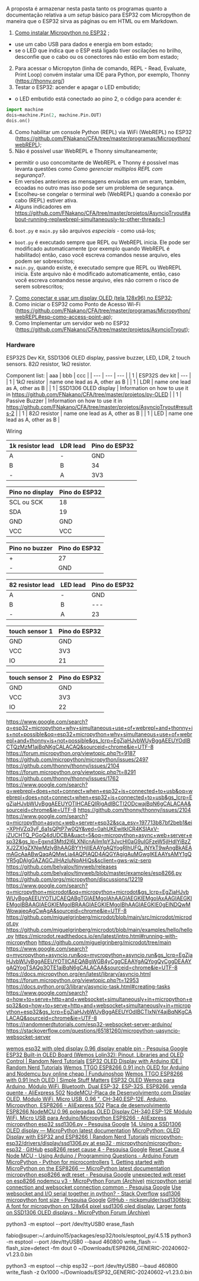 
A proposta é armazenar nesta pasta tanto os programas quanto a documentação relativa a um *setup* básico para ESP32 com Micropython de maneira que o ESP32 sirva as páginas ou em HTML ou em Markdown. 

1. [Como instalar Micropython no ESP32](https://github.com/FNakano/CFA/tree/master/programas/Micropython#como-instalar-micropython-no-esp32s) ;
  - use um cabo USB para dados e energia em bom estado;
  - se o LED que indica que o ESP está ligado tiver oscilações no brilho, desconfie que o cabo ou os conectores não estão em bom estado;
2. Para acessar o Micropyton (linha de comando, REPL - Read, Evaluate, Print Loop) convém instalar uma IDE para Python, por exemplo, Thonny (https://thonny.org/)
3. Testar o ESP32: acender e apagar o LED embutido;
  - o LED embutido está conectado ao pino 2, o código para acender é:
```python
import machine
dois=machine.Pin(2, machine.Pin.OUT)
dois.on()
```
4. Como habilitar um console Python (REPL) via WiFi (WebREPL) no ESP32 (https://github.com/FNakano/CFA/tree/master/programas/Micropython/webREPL);
5. Não é possível usar WebREPL e Thonny simultaneamente;
  - permitir o uso concomitante de WebREPL e Thonny é possível mas levanta questões como *Como gerenciar múltiplos REPL com segurança?*.
  - Em versões anteriores as mensagens enviadas em um eram, também, ecoadas no outro mas isso pode ser um problema de segurança.
  - Escolheu-se congelar o terminal web (WebREPL) quando a conexão por cabo (REPL) estiver ativa.
  - Alguns indicadores em https://github.com/FNakano/CFA/tree/master/projetos/AsyncioTryout#about-running-replwebrepl-simultaneously-to-other-threads-1 
6. `boot.py` e `main.py` são arquivos *especiais* - como usá-los;
  - `boot.py` é executado sempre que REPL ou WebREPL inicia. Ele pode ser modificado automaticamente (por exemplo quando WebREPL é habilitado) então, caso você escreva comandos nesse arquivo, eles podem ser sobrescritos;
  - `main.py`, quando existe, é executado sempre que REPL ou WebREPL inicia. Este arquivo não é modificado automaticamente, então, caso você escreva comandos nesse arquivo, eles não correm o risco de serem sobrescritos;
7. [Como conectar e usar um display OLED (tela 128x96) no ESP32](/projetos/py-OLED);
8. Como iniciar o ESP32 como Ponto de Acesso Wi-Fi (https://github.com/FNakano/CFA/tree/master/programas/Micropython/webREPL#esp-como-access-point-ap);
9. Como Implementar um servidor web no ESP32 (https://github.com/FNakano/CFA/tree/master/projetos/AsyncioTryout);

### Hardware

ESP32S Dev Kit, SSD1306 OLED display, passive buzzer, LED, LDR, 2 touch sensors. $82\Omega$ resistor, $1k\Omega$ resistor.

Component list:
| aaa | bbb | ccc |
| --- | --- | --- |
| 1 | ESP32S dev kit | --- |
| 1 | $1k\Omega$ resistor  | name one lead as A, other as B |
| 1 | LDR  | name one lead as A, other as B |
| 1 | SSD1306 OLED display  | Information on how to use it in https://github.com/FNakano/CFA/tree/master/projetos/py-OLED |
| 1 | Passive Buzzer | Information on how to use it in https://github.com/FNakano/CFA/tree/master/projetos/AsyncioTryout#results-2 |
| 1 | $82\Omega$ resistor  | name one lead as A, other as B |
| 1 | LED  | name one lead as A, other as B |

Wiring

| 1k resistor lead | LDR lead | Pino do ESP32 |
| --- | --- | --- |
| A | - | GND |
| B | B | 34 |
| - | A | 3V3 |

| Pino no display | Pino do ESP32 |
| --- | --- |
| SCL ou SCK | 18 |
| SDA | 19 |
| GND | GND |
| VCC | VCC |

| Pino no buzzer | Pino do ESP32 |
| --- | --- |
| + | 27 |
| - | GND |

| 82 resistor lead | LED lead | Pino do ESP32 |
| --- | --- | --- |
| A | - | GND |
| B | B | --- |
| - | A | 23 |

| touch sensor 1 | Pino do ESP32 |
| --- | --- |
| GND | GND |
| VCC | 3V3 |
| IO | 21 |

| touch sensor 2 | Pino do ESP32 |
| --- | --- |
| GND | GND |
| VCC | 3V3 |
| IO | 22 |

https://www.google.com/search?q=esp32+micropython+why+simultaneous+use+of+webrepl+and+thonny+is+not+possible&oq=esp32+micropython+why+simultaneous+use+of+webrepl+and+thonny+is+not+possible&gs_lcrp=EgZjaHJvbWUyBggAEEUYOdIBCTQzMzM1ajBqNKgCALACAQ&sourceid=chrome&ie=UTF-8
https://forum.micropython.org/viewtopic.php?t=9187
https://github.com/micropython/micropython/issues/2497
https://github.com/thonny/thonny/issues/2104
https://forum.micropython.org/viewtopic.php?t=8291
https://github.com/thonny/thonny/issues/1762
https://www.google.com/search?q=webrepl+does+not+connect+when+esp32+is+connected+to+usb&oq=webrepl+does+not+connect+when+esp32+is+connected+to+usb&gs_lcrp=EgZjaHJvbWUyBggAEEUYOTIHCAEQIRigAdIBCTI2ODcwajBqN6gCALACAA&sourceid=chrome&ie=UTF-8
https://github.com/thonny/thonny/issues/2104
https://www.google.com/search?q=micropython+async+web+server+esp32&sca_esv=197713b87bf2beb1&ei=XPHVZq3yF_6a1sQPtP7w0QY&ved=0ahUKEwitkICR4KSIAxV-jZUCHTQ_PGoQ4dUDCBA&uact=5&oq=micropython+async+web+server+esp32&gs_lp=Egxnd3Mtd2l6LXNlcnAiIm1pY3JvcHl0aG9uIGFzeW5jIHdlYiBzZXJ2ZXIgZXNwMzIyBhAAGBYYHjIIEAAYgAQYogRIhUFQ_jNYkT9wAngBkAEAmAGcAaABwQaqAQMwLja4AQPIAQD4AQGYAgigAuMGwgIKEAAYsAMY1gQYR5gDAIgGAZAGCJIHAzIuNqAHiQs&sclient=gws-wiz-serp
https://github.com/belyalov/tinyweb/releases
https://github.com/belyalov/tinyweb/blob/master/examples/esp8266.py
https://github.com/orgs/micropython/discussions/12219
https://www.google.com/search?q=micropython+microdot&oq=micropython+microdot&gs_lcrp=EgZjaHJvbWUyBggAEEUYOTIJCAEQABgTGIAEMgoIAhAAGIAEGKIEMgoIAxAAGIAEGKIEMgoIBBAAGIAEGKIEMgoIBRAAGIAEGKIEMgoIBhAAGIAEGKIE0gEINDQwMWowajeoAgCwAgA&sourceid=chrome&ie=UTF-8
https://github.com/miguelgrinberg/microdot/blob/main/src/microdot/microdot.py
https://github.com/miguelgrinberg/microdot/blob/main/examples/hello/hello.py
https://microdot.readthedocs.io/en/latest/intro.html#running-with-micropython
https://github.com/miguelgrinberg/microdot/tree/main
https://www.google.com/search?q=mycropython+asyncio.run&oq=mycropython+asyncio.run&gs_lcrp=EgZjaHJvbWUyBggAEEUYOTIICAEQABgWGB4yCggCEAAYgAQYogQyCggDEAAYgAQYogTSAQg3OTE1ajBqN6gCALACAA&sourceid=chrome&ie=UTF-8
https://docs.micropython.org/en/latest/library/asyncio.html
https://forum.micropython.org/viewtopic.php?t=12953
https://docs.python.org/3/library/asyncio-task.html#creating-tasks
https://www.google.com/search?q=how+to+serve+http+and+websocket+simultaneously+in+micropython+esp32&oq=how+to+serve+http+and+websocket+simultaneously+in+micropython+esp32&gs_lcrp=EgZjaHJvbWUyBggAEEUYOdIBCTIxNjY4ajBqNKgCALACAQ&sourceid=chrome&ie=UTF-8
https://randomnerdtutorials.com/esp32-websocket-server-arduino/
https://stackoverflow.com/questions/65181260/micropython-uasyncio-websocket-server


[wemos esp32 with oled display 0.96 display enable pin - Pesquisa Google](https://www.google.com/search?q=wemos+esp32+with+oled+display+0.96+display+enable+pin&sca_esv=aaaa9a10aaa1b9d1&ei=BAvWZtDgBtvK1sQPp72t4AI&ved=0ahUKEwjQ8t3M-KSIAxVbpZUCHadeCywQ4dUDCBA&uact=5&oq=wemos+esp32+with+oled+display+0.96+display+enable+pin&gs_lp=Egxnd3Mtd2l6LXNlcnAiNXdlbW9zIGVzcDMyIHdpdGggb2xlZCBkaXNwbGF5IDAuOTYgZGlzcGxheSBlbmFibGUgcGluMggQABiABBiiBEjQKFDpC1jdJHABeAGQAQCYAagBoAHtCKoBAzAuOLgBA8gBAPgBAZgCBqAC9gXCAgoQABiwAxjWBBhHmAMAiAYBkAYIkgcDMS41oAeHEQ&sclient=gws-wiz-serp)
[ESP32 Built-in OLED Board (Wemos Lolin32): Pinout, Libraries and OLED Control | Random Nerd Tutorials](https://randomnerdtutorials.com/esp32-built-in-oled-ssd1306/)
[ESP32 OLED Display with Arduino IDE | Random Nerd Tutorials](https://randomnerdtutorials.com/esp32-ssd1306-oled-display-arduino-ide/)
[Wemos TTGO ESP8266 0.91 inch OLED for Arduino and Nodemcu buy online cheap | Funduinoshop](https://funduinoshop.com/en/electronic-modules/wireless-iot/esp-wifi/wemos-ttgo-esp8266-0.91-inch-oled-for-arduino-and-nodemcu)
[Wemos TTGO ESP8266 with 0.91 Inch OLED | Simple Stuff Matters](https://simplestuffmatters.com/wemos-ttgo-esp8266-with-0-91-inch-oled/)
[ESP32 OLED Wemos para Arduino, Módulo WiFi, Bluetooth, Dual ESP-32, ESP-32S, ESP8266, venda quente - AliExpress 502](https://pt.aliexpress.com/item/1005007305914350.html?src=google&src=google&albch=shopping&acnt=768-202-3196&isdl=y&slnk=&plac=&mtctp=&albbt=Google_7_shopping&aff_platform=google&aff_short_key=UneMJZVf&gclsrc=aw.ds&&albagn=888888&&ds_e_adid=&ds_e_matchtype=&ds_e_device=c&ds_e_network=x&ds_e_product_group_id=&ds_e_product_id=pt1005007305914350&ds_e_product_merchant_id=5326656560&ds_e_product_country=BR&ds_e_product_language=pt&ds_e_product_channel=online&ds_e_product_store_id=&ds_url_v=2&albcp=17283575038&albag=&isSmbAutoCall=false&needSmbHouyi=false&gad_source=1&gclid=CjwKCAjwxNW2BhAkEiwA24Cm9LotZUIIjEs7YygCFEJ-6fgHo1yLFz-I9gy98XlBc8kUJVBtzeuORxoClnIQAvD_BwE)
[NodeMCU-Placa de Desenvolvimento com Display OLED, Módulo WiFi, Micro USB, 0.96 &quot;, CH-340,ESP-12E, Arduino, Micropython, ESP8266 - AliExpress 502](https://pt.aliexpress.com/item/1005006082033773.html?src=google&src=google&albch=shopping&acnt=768-202-3196&isdl=y&slnk=&plac=&mtctp=&albbt=Google_7_shopping&aff_platform=google&aff_short_key=UneMJZVf&gclsrc=aw.ds&&albagn=888888&&ds_e_adid=&ds_e_matchtype=&ds_e_device=c&ds_e_network=x&ds_e_product_group_id=&ds_e_product_id=pt1005006082033773&ds_e_product_merchant_id=5089408953&ds_e_product_country=BR&ds_e_product_language=pt&ds_e_product_channel=online&ds_e_product_store_id=&ds_url_v=2&albcp=19639392923&albag=&isSmbAutoCall=false&needSmbHouyi=false&gad_source=1&gclid=CjwKCAjwxNW2BhAkEiwA24Cm9FTe84TpxBthDvcwBRX7xHHIn9RiRwW9Ih9O5N7Cyq_sGDRyV2zXphoCeuoQAvD_BwE)
[Placa de desenvolvimento ESP8266 NodeMCU 0,96 polegadas OLED Display,CH-340,ESP-12E Módulo WiFi, Micro USB para Arduino/Micropython ESP8266 - AliExpress](https://pt.aliexpress.com/item/1005006001356138.html?src=google&src=google&albch=shopping&acnt=768-202-3196&isdl=y&slnk=&plac=&mtctp=&albbt=Google_7_shopping&aff_platform=google&aff_short_key=UneMJZVf&gclsrc=aw.ds&&albagn=888888&&ds_e_adid=&ds_e_matchtype=&ds_e_device=c&ds_e_network=x&ds_e_product_group_id=&ds_e_product_id=pt1005006001356138&ds_e_product_merchant_id=107642204&ds_e_product_country=BR&ds_e_product_language=pt&ds_e_product_channel=online&ds_e_product_store_id=&ds_url_v=2&albcp=17364768653&albag=&isSmbAutoCall=false&needSmbHouyi=false&gad_source=1&gclid=CjwKCAjwxNW2BhAkEiwA24Cm9FOnrSG4kwrSlEQgXTNv_NxjXT6UgCgVUkn-aN4U2Tt-7x9kl-UsixoCgqYQAvD_BwE)
[micropython esp32 ssd1306.py - Pesquisa Google](https://www.google.com/search?q=micropython+esp32+ssd1306.py&sca_esv=aaaa9a10aaa1b9d1&ei=1gvWZr_0Hazc1sQPv-mnwAQ&ved=0ahUKEwi_t4ax-aSIAxUsrpUCHb_0CUgQ4dUDCBA&uact=5&oq=micropython+esp32+ssd1306.py&gs_lp=Egxnd3Mtd2l6LXNlcnAiHG1pY3JvcHl0aG9uIGVzcDMyIHNzZDEzMDYucHkyBRAhGKABMgUQIRigATIFECEYoAFIuRdQygxYvxJwAXgBkAEAmAG0AaABvgOqAQMwLjO4AQPIAQD4AQGYAgSgAtYDwgIKEAAYsAMY1gQYR8ICBhAAGBYYHsICCBAAGIAEGKIEmAMAiAYBkAYIkgcDMS4zoAfkCQ&sclient=gws-wiz-serp)
[14. Using a SSD1306 OLED display — MicroPython latest documentation](https://docs.micropython.org/en/latest/esp8266/tutorial/ssd1306.html)
[MicroPython: OLED Display with ESP32 and ESP8266 | Random Nerd Tutorials](https://randomnerdtutorials.com/micropython-oled-display-esp32-esp8266/)
[micropython-esp32/drivers/display/ssd1306.py at esp32 · micropython/micropython-esp32 · GitHub](https://github.com/micropython/micropython-esp32/blob/esp32/drivers/display/ssd1306.py)
[esp8266 reset cause 4 - Pesquisa Google](https://www.google.com/search?q=esp8266+reset+cause+4&oq=esp8266+reset+cause+4&gs_lcrp=EgZjaHJvbWUyBggAEEUYOTIICAEQABgWGB4yCggCEAAYgAQYogQyCggDEAAYgAQYogQyCggEEAAYgAQYogTSAQkxMDI5MmowajeoAgCwAgA&sourceid=chrome&ie=UTF-8)
[Reset Cause 4 Node MCU - Using Arduino / Programming Questions - Arduino Forum](https://forum.arduino.cc/t/reset-cause-4-node-mcu/651491/6)
[MicroPython - Python for microcontrollers](https://micropython.org/download/ESP8266_GENERIC/)
[1. Getting started with MicroPython on the ESP8266 — MicroPython latest documentation](https://docs.micropython.org/en/latest/esp8266/tutorial/intro.html#deploying-the-firmware)
[micropython esp8266 wdt reset - Pesquisa Google](https://www.google.com/search?q=micropython+esp8266+wdt+reset&oq=micropython+esp8266+wdt+reset&gs_lcrp=EgZjaHJvbWUyBggAEEUYOTIHCAEQIRigATIHCAIQIRigAdIBCDg3MjFqMGo3qAIAsAIA&sourceid=chrome&ie=UTF-8)
[unexpected wdt reset on esp8266 nodemcu v3 - MicroPython Forum (Archive)](https://forum.micropython.org/viewtopic.php?t=12890)
[micropython serial connection and websocket connection common - Pesquisa Google](https://www.google.com/search?q=micropython+serial+connection+and+websocket+connection+common&oq=micropython+serial+connection+and+websocket+connection+common&gs_lcrp=EgZjaHJvbWUyBggAEEUYOdIBCTI1OTQ5ajBqN6gCALACAA&sourceid=chrome&ie=UTF-8)
[Use websocket and I/O serial together in python? - Stack Overflow](https://stackoverflow.com/questions/58992017/use-websocket-and-i-o-serial-together-in-python)
[ssd1306 micropython font size - Pesquisa Google](https://www.google.com/search?q=ssd1306+micropython+font+size&oq=ssd1306+micropython+&gs_lcrp=EgZjaHJvbWUqCQgDEAAYExiABDIMCAAQRRgTGBYYHhg5MgkIARAAGBMYgAQyCQgCEAAYExiABDIJCAMQABgTGIAEMgkIBBAAGBMYgAQyBggFEEUYPDIGCAYQRRg8MgYIBxBFGDzSAQkxNzA4N2owajeoAgCwAgA&sourceid=chrome&ie=UTF-8)
[GitHub - nickpmulder/ssd1306big: A font for micropython on 128x64 pixel ssd1306 oled display.](https://github.com/nickpmulder/ssd1306big)
[Larger fonts on SSD1306 OLED displays - MicroPython Forum (Archive)](https://forum.micropython.org/viewtopic.php?t=2650)

python3 -m esptool --port /dev/ttyUSB0 erase_flash

fabio@super:~/.arduino15/packages/esp32/tools/esptool_py/4.5.1$ python3 -m esptool --port /dev/ttyUSB0 --baud 460800 write_flash --flash_size=detect -fm dout 0 ~/Downloads/ESP8266_GENERIC-20240602-v1.23.0.bin

python3 -m esptool --chip esp32 --port /dev/ttyUSB0 --baud 460800 write_flash -z 0x1000 ~/Downloads/ESP32_GENERIC-20240602-v1.23.0.bin


